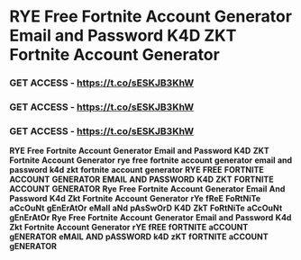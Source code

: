 # <strong>RYE</strong> <strong>Free</strong> <strong>Fortnite</strong> <strong>Account</strong> <strong>Generator</strong> <strong>Email</strong> <strong>and</strong> <strong>Password</strong> <strong>K4D</strong> <strong>ZKT</strong> <strong>Fortnite</strong> <strong>Account</strong> <strong>Generator</strong>

### <strong>GET</strong> <strong>ACCESS</strong> <strong>-</strong> <strong>https://t.co/sESKJB3KhW</strong>

### <strong>GET</strong> <strong>ACCESS</strong> <strong>-</strong> <strong>https://t.co/sESKJB3KhW</strong>

### <strong>GET</strong> <strong>ACCESS</strong> <strong>-</strong> <strong>https://t.co/sESKJB3KhW</strong>

<strong>RYE</strong> <strong>Free</strong> <strong>Fortnite</strong> <strong>Account</strong> <strong>Generator</strong> <strong>Email</strong> <strong>and</strong> <strong>Password</strong> <strong>K4D</strong> <strong>ZKT</strong> <strong>Fortnite</strong> <strong>Account</strong> <strong>Generator</strong> <strong>rye</strong> <strong>free</strong> <strong>fortnite</strong> <strong>account</strong> <strong>generator</strong> <strong>email</strong> <strong>and</strong> <strong>password</strong> <strong>k4d</strong> <strong>zkt</strong> <strong>fortnite</strong> <strong>account</strong> <strong>generator</strong> <strong>RYE</strong> <strong>FREE</strong> <strong>FORTNITE</strong> <strong>ACCOUNT</strong> <strong>GENERATOR</strong> <strong>EMAIL</strong> <strong>AND</strong> <strong>PASSWORD</strong> <strong>K4D</strong> <strong>ZKT</strong> <strong>FORTNITE</strong> <strong>ACCOUNT</strong> <strong>GENERATOR</strong> <strong>Rye</strong> <strong>Free</strong> <strong>Fortnite</strong> <strong>Account</strong> <strong>Generator</strong> <strong>Email</strong> <strong>And</strong> <strong>Password</strong> <strong>K4d</strong> <strong>Zkt</strong> <strong>Fortnite</strong> <strong>Account</strong> <strong>Generator</strong> <strong>rYe</strong> <strong>fReE</strong> <strong>FoRtNiTe</strong> <strong>aCcOuNt</strong> <strong>gEnErAtOr</strong> <strong>eMaIl</strong> <strong>aNd</strong> <strong>pAsSwOrD</strong> <strong>K4D</strong> <strong>ZkT</strong> <strong>FoRtNiTe</strong> <strong>aCcOuNt</strong> <strong>gEnErAtOr</strong> <strong>Rye</strong> <strong>Free</strong> <strong>Fortnite</strong> <strong>Account</strong> <strong>Generator</strong> <strong>Email</strong> <strong>and</strong> <strong>Password</strong> <strong>K4d</strong> <strong>Zkt</strong> <strong>Fortnite</strong> <strong>Account</strong> <strong>Generator</strong> <strong>rYE</strong> <strong>fREE</strong> <strong>fORTNITE</strong> <strong>aCCOUNT</strong> <strong>gENERATOR</strong> <strong>eMAIL</strong> <strong>AND</strong> <strong>pASSWORD</strong> <strong>k4D</strong> <strong>zKT</strong> <strong>fORTNITE</strong> <strong>aCCOUNT</strong> <strong>gENERATOR</strong>